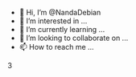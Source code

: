 - 👋 Hi, I’m @NandaDebian
- 👀 I’m interested in ...
- 🌱 I’m currently learning ...
- 💞️ I’m looking to collaborate on ...
- 📫 How to reach me ...

<!---
NandaDebian/NandaDebian is a ✨ special ✨ repository because its `README.md` (this file) appears on your GitHub profile.
You can click the Preview link to take a look at your changes.
--->3

